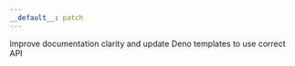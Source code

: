 ```yaml
---
__default__: patch
---
```


Improve documentation clarity and update Deno templates to use correct API
